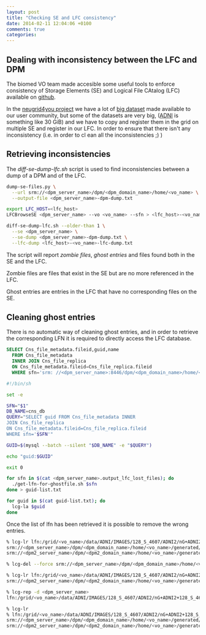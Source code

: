 ```yaml
---
layout: post
title: "Checking SE and LFC consistency"
date: 2014-02-11 12:04:06 +0100
comments: true
categories: 
---
```

## Dealing with inconsistency between the LFC and DPM
The biomed VO team made accesible some useful tools to enforce
consistency of Storage Elements (SE) and Logical File CAtalog (LFC)
available on [github](https://github.com/frmichel/biomed-support-tools).

In the [neugrid4you project](https://neugrid4you.eu) we have a lot of
[big dataset](https://neugrid4you.eu/datasets) made available to our
user community, but some of the datasets are very big,
([ADNI](https://ida.loni.ucla.edu/login.jsp?project=ADNI) is
something like 30 GiB) and we have to copy and register them in the grid
on multiple SE and register in our LFC.
In order to ensure that there isn't any inconsistency (i.e. in order to
cl ean all the inconsistencies ;) ) 

## Retrieving inconsistencies

The *diff-se-dump-lfc.sh* script is used to find inconsistencies between
a dump of a DPM and of the LFC.

``` sh Dumping the DPNS VO-specific folder
dump-se-files.py \
  --url srm://<dpm_server_name>/dpm/<dpm_domain_name>/home/<vo_name> \
  --output-file <dpm_server_name>-dpm-dump.txt
```

``` sh Dumping the LFC VO-specific folder
export LFC_HOST=<lfc_host>
LFCBrowseSE <dpm_server_name> --vo <vo_name> --sfn > <lfc_host>-<vo_name>-lfc-dump.txt
```

``` sh Searching for inconsistencies for files older than 1 month
diff-se-dump-lfc.sh --older-than 1 \
  --se <dpm_server_name> \
  --se-dump <dpm_server_name>-dpm-dump.txt \
  --lfc-dump <lfc_host>-<vo_name>-lfc-dump.txt
```

The script will report *zombie files*, *ghost entries* and files found
both in the SE and the LFC.

Zombie files are files that exist in the SE but are no more referenced
in the LFC.

Ghost entries are entries in the LFC that have no corresponding files on
the SE.

## Cleaning ghost entries
There is no automatic way of cleaning ghost entries, and in order to
retrieve the corresponding LFN it is required to directly access the LFC
database.

``` sql
SELECT Cns_file_metadata.fileid,guid,name
  FROM Cns_file_metadata
  INNER JOIN Cns_file_replica
  ON Cns_file_metadata.fileid=Cns_file_replica.fileid
  WHERE sfn='srm: //<dpm_server_name>:8446/dpm/<dpm_domain_name>/home/<vo_name>/generated/2014-02-10/file-121aa7e8-a9ec-4401-84f1-24341a74433c';
```

``` sh Script for retrieving the guid of a sfn
#!/bin/sh

set -e

SFN="$1"
DB_NAME=cns_db
QUERY="SELECT guid FROM Cns_file_metadata INNER
JOIN Cns_file_replica
ON Cns_file_metadata.fileid=Cns_file_replica.fileid
WHERE sfn='$SFN'"

GUID=$(mysql --batch --silent "$DB_NAME" -e "$QUERY")

echo "guid:$GUID"

exit 0
```

``` sh
for sfn in $(cat <dpm_server_name>.output_lfc_lost_files); do
  ./get-lfn-for-ghostfile.sh $sfn
done > guid-list.txt
```

``` sh
for guid in $(cat guid-list.txt); do
  lcg-la $guid
done
```

Once the list of lfn has been retrieved it is possible to remove the
wrong entries.

``` sh
% lcg-lr lfn:/grid/<vo_name>/data/ADNI/IMAGES/128_S_4607/ADNI2/nG+ADNI2+128_S_4607+20121109+0847+S174741+3T0+T2ST+ORIG+V01.tar.bz2
srm://<dpm_server_name>/dpm/<dpm_domain_name>/home/<vo_name>/generated/2013-09-20/file7fa6f030-f029-418c-a60c-5a8d04253a68
srm://<dpm2_server_name>/dpm/<dpm2_domain_name>/home/<vo_name>/generated/2013-09-20/file2e44af61-a0e0-4868-af30-d08d9e3a7a69

% lcg-del --force srm://<dpm_server_name>/dpm/<dpm_domain_name>/home/<vo_name>/generated/2013-09-20/file7fa6f030-f029-418c-a60c-5a8d04253a68

% lcg-lr lfn:/grid/<vo_name>/data/ADNI/IMAGES/128_S_4607/ADNI2/nG+ADNI2+128_S_4607+20121109+0847+S174741+3T0+T2ST+ORIG+V01.tar.bz2
srm://<dpm2_server_name>/dpm/<dpm2_domain_name>/home/<vo_name>/generated/2013-09-20/file2e44af61-a0e0-4868-af30-d08d9e3a7a69

% lcg-rep -d <dpm_server_name>
lfn:/grid/<vo_name>/data/ADNI/IMAGES/128_S_4607/ADNI2/nG+ADNI2+128_S_4607+20121109+0847+S174741+3T0+T2ST+ORIG+V01.tar.bz2

% lcg-lr
% lfn:/grid/<vo_name>/data/ADNI/IMAGES/128_S_4607/ADNI2/nG+ADNI2+128_S_4607+20121109+0847+S174741+3T0+T2ST+ORIG+V01.tar.bz2
srm://<dpm_server_name>/dpm/<dpm_domain_name>/home/<vo_name>/generated/2014-02-12/filecb922278-02c3-4642-b085-0f3695c9aaee
srm://<dpm2_server_name>/dpm/<dpm2_domain_name>/home/<vo_name>/generated/2013-09-20/file2e44af61-a0e0-4868-af30-d08d9e3a7a69
```
